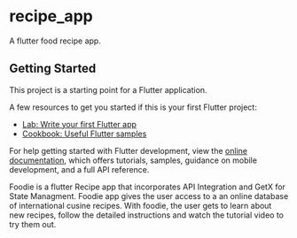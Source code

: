 
# recipe_app

A flutter food recipe app.

## Getting Started

This project is a starting point for a Flutter application.

A few resources to get you started if this is your first Flutter project:

- [Lab: Write your first Flutter app](https://docs.flutter.dev/get-started/codelab)
- [Cookbook: Useful Flutter samples](https://docs.flutter.dev/cookbook)

For help getting started with Flutter development, view the
[online documentation](https://docs.flutter.dev/), which offers tutorials,
samples, guidance on mobile development, and a full API reference.

Foodie is a flutter Recipe app that incorporates API Integration and GetX for State Managment.
Foodie app gives the user access to a an online database of international cusine recipes.
With foodie, the user gets to learn about new recipes, follow the detailed instructions and watch the tutorial video to try them out.
